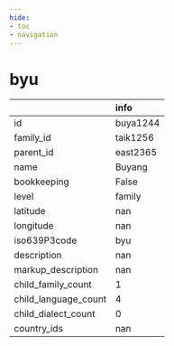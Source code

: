 ```yaml
---
hide:
- toc
- navigation
---
```

# byu
|                      | info     |
|:---------------------|:---------|
| id                   | buya1244 |
| family_id            | taik1256 |
| parent_id            | east2365 |
| name                 | Buyang   |
| bookkeeping          | False    |
| level                | family   |
| latitude             | nan      |
| longitude            | nan      |
| iso639P3code         | byu      |
| description          | nan      |
| markup_description   | nan      |
| child_family_count   | 1        |
| child_language_count | 4        |
| child_dialect_count  | 0        |
| country_ids          | nan      |